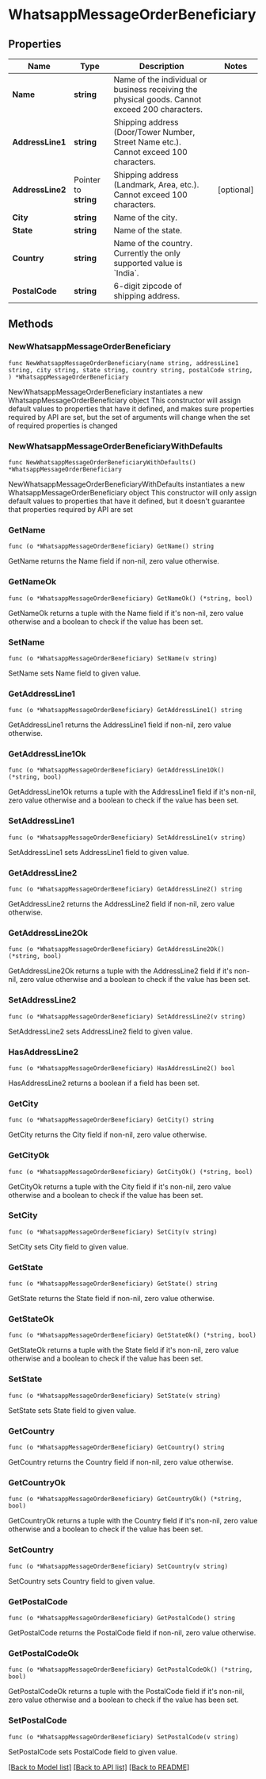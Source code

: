 # WhatsappMessageOrderBeneficiary

## Properties

Name | Type | Description | Notes
------------ | ------------- | ------------- | -------------
**Name** | **string** | Name of the individual or business receiving the physical goods. Cannot exceed 200 characters. | 
**AddressLine1** | **string** | Shipping address (Door/Tower Number, Street Name etc.). Cannot exceed 100 characters. | 
**AddressLine2** | Pointer to **string** | Shipping address (Landmark, Area, etc.). Cannot exceed 100 characters. | [optional] 
**City** | **string** | Name of the city. | 
**State** | **string** | Name of the state. | 
**Country** | **string** | Name of the country. Currently the only supported value is &#x60;India&#x60;. | 
**PostalCode** | **string** | 6-digit zipcode of shipping address. | 

## Methods

### NewWhatsappMessageOrderBeneficiary

`func NewWhatsappMessageOrderBeneficiary(name string, addressLine1 string, city string, state string, country string, postalCode string, ) *WhatsappMessageOrderBeneficiary`

NewWhatsappMessageOrderBeneficiary instantiates a new WhatsappMessageOrderBeneficiary object
This constructor will assign default values to properties that have it defined,
and makes sure properties required by API are set, but the set of arguments
will change when the set of required properties is changed

### NewWhatsappMessageOrderBeneficiaryWithDefaults

`func NewWhatsappMessageOrderBeneficiaryWithDefaults() *WhatsappMessageOrderBeneficiary`

NewWhatsappMessageOrderBeneficiaryWithDefaults instantiates a new WhatsappMessageOrderBeneficiary object
This constructor will only assign default values to properties that have it defined,
but it doesn't guarantee that properties required by API are set

### GetName

`func (o *WhatsappMessageOrderBeneficiary) GetName() string`

GetName returns the Name field if non-nil, zero value otherwise.

### GetNameOk

`func (o *WhatsappMessageOrderBeneficiary) GetNameOk() (*string, bool)`

GetNameOk returns a tuple with the Name field if it's non-nil, zero value otherwise
and a boolean to check if the value has been set.

### SetName

`func (o *WhatsappMessageOrderBeneficiary) SetName(v string)`

SetName sets Name field to given value.


### GetAddressLine1

`func (o *WhatsappMessageOrderBeneficiary) GetAddressLine1() string`

GetAddressLine1 returns the AddressLine1 field if non-nil, zero value otherwise.

### GetAddressLine1Ok

`func (o *WhatsappMessageOrderBeneficiary) GetAddressLine1Ok() (*string, bool)`

GetAddressLine1Ok returns a tuple with the AddressLine1 field if it's non-nil, zero value otherwise
and a boolean to check if the value has been set.

### SetAddressLine1

`func (o *WhatsappMessageOrderBeneficiary) SetAddressLine1(v string)`

SetAddressLine1 sets AddressLine1 field to given value.


### GetAddressLine2

`func (o *WhatsappMessageOrderBeneficiary) GetAddressLine2() string`

GetAddressLine2 returns the AddressLine2 field if non-nil, zero value otherwise.

### GetAddressLine2Ok

`func (o *WhatsappMessageOrderBeneficiary) GetAddressLine2Ok() (*string, bool)`

GetAddressLine2Ok returns a tuple with the AddressLine2 field if it's non-nil, zero value otherwise
and a boolean to check if the value has been set.

### SetAddressLine2

`func (o *WhatsappMessageOrderBeneficiary) SetAddressLine2(v string)`

SetAddressLine2 sets AddressLine2 field to given value.

### HasAddressLine2

`func (o *WhatsappMessageOrderBeneficiary) HasAddressLine2() bool`

HasAddressLine2 returns a boolean if a field has been set.

### GetCity

`func (o *WhatsappMessageOrderBeneficiary) GetCity() string`

GetCity returns the City field if non-nil, zero value otherwise.

### GetCityOk

`func (o *WhatsappMessageOrderBeneficiary) GetCityOk() (*string, bool)`

GetCityOk returns a tuple with the City field if it's non-nil, zero value otherwise
and a boolean to check if the value has been set.

### SetCity

`func (o *WhatsappMessageOrderBeneficiary) SetCity(v string)`

SetCity sets City field to given value.


### GetState

`func (o *WhatsappMessageOrderBeneficiary) GetState() string`

GetState returns the State field if non-nil, zero value otherwise.

### GetStateOk

`func (o *WhatsappMessageOrderBeneficiary) GetStateOk() (*string, bool)`

GetStateOk returns a tuple with the State field if it's non-nil, zero value otherwise
and a boolean to check if the value has been set.

### SetState

`func (o *WhatsappMessageOrderBeneficiary) SetState(v string)`

SetState sets State field to given value.


### GetCountry

`func (o *WhatsappMessageOrderBeneficiary) GetCountry() string`

GetCountry returns the Country field if non-nil, zero value otherwise.

### GetCountryOk

`func (o *WhatsappMessageOrderBeneficiary) GetCountryOk() (*string, bool)`

GetCountryOk returns a tuple with the Country field if it's non-nil, zero value otherwise
and a boolean to check if the value has been set.

### SetCountry

`func (o *WhatsappMessageOrderBeneficiary) SetCountry(v string)`

SetCountry sets Country field to given value.


### GetPostalCode

`func (o *WhatsappMessageOrderBeneficiary) GetPostalCode() string`

GetPostalCode returns the PostalCode field if non-nil, zero value otherwise.

### GetPostalCodeOk

`func (o *WhatsappMessageOrderBeneficiary) GetPostalCodeOk() (*string, bool)`

GetPostalCodeOk returns a tuple with the PostalCode field if it's non-nil, zero value otherwise
and a boolean to check if the value has been set.

### SetPostalCode

`func (o *WhatsappMessageOrderBeneficiary) SetPostalCode(v string)`

SetPostalCode sets PostalCode field to given value.



[[Back to Model list]](../README.md#documentation-for-models) [[Back to API list]](../README.md#documentation-for-api-endpoints) [[Back to README]](../README.md)


